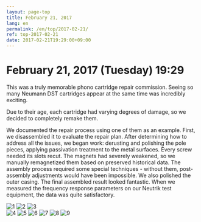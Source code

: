 ```yaml
---
layout: page-top
title: February 21, 2017
lang: en
permalink: /en/top/2017-02-21/
ref: top-2017-02-21
date: 2017-02-21T19:29:00+09:00
---
```



# February 21, 2017 (Tuesday) 19:29

This was a truly memorable phono cartridge repair commission. Seeing so many Neumann DST cartridges appear at the same time was incredibly exciting.

Due to their age, each cartridge had varying degrees of damage, so we decided to completely remake them.

We documented the repair process using one of them as an example. First, we disassembled it to evaluate the repair plan. After determining how to address all the issues, we began work: derusting and polishing the pole pieces, applying passivation treatment to the metal surfaces. Every screw needed its slots recut. The magnets had severely weakened, so we manually remagnetized them based on preserved historical data. The assembly process required some special techniques - without them, post-assembly adjustments would have been impossible. We also polished the outer casing. The final assembled result looked fantastic. When we measured the frequency response parameters on our Neutrik test equipment, the data was quite satisfactory.

![1](/assets/top/2017-02-21/1.jpg)
![2](/assets/top/2017-02-21/2.jpg)
![3](/assets/top/2017-02-21/3.jpg)  
![4](/assets/top/2017-02-21/4.jpg)
![5](/assets/top/2017-02-21/5.jpg)
![6](/assets/top/2017-02-21/6.jpg)
![7](/assets/top/2017-02-21/7.jpg)
![8](/assets/top/2017-02-21/8.jpg)
![9](/assets/top/2017-02-21/9.jpg)
